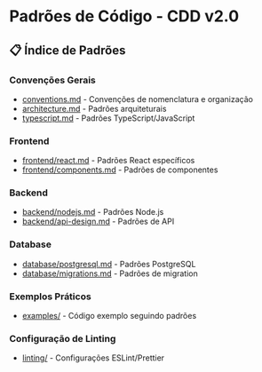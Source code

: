 # Padrões de Código - CDD v2.0

## 📋 Índice de Padrões

### Convenções Gerais

- [conventions.md](conventions.md) - Convenções de nomenclatura e organização
- [architecture.md](architecture.md) - Padrões arquiteturais
- [typescript.md](typescript.md) - Padrões TypeScript/JavaScript

### Frontend

- [frontend/react.md](frontend/react.md) - Padrões React específicos
- [frontend/components.md](frontend/components.md) - Padrões de componentes

### Backend

- [backend/nodejs.md](backend/nodejs.md) - Padrões Node.js
- [backend/api-design.md](backend/api-design.md) - Padrões de API

### Database

- [database/postgresql.md](database/postgresql.md) - Padrões PostgreSQL
- [database/migrations.md](database/migrations.md) - Padrões de migration

### Exemplos Práticos

- [examples/](examples/) - Código exemplo seguindo padrões

### Configuração de Linting

- [linting/](linting/) - Configurações ESLint/Prettier

